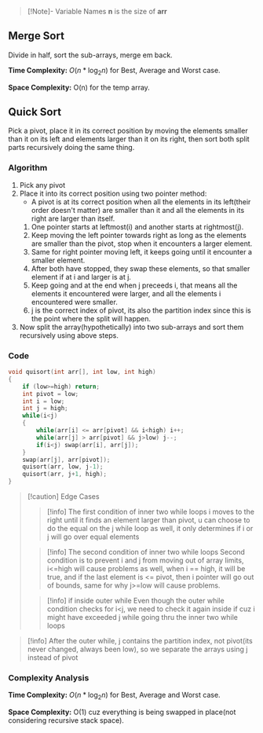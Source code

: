 >[!Note]- Variable Names
> **n** is the size of **arr**
## Merge Sort
Divide in half, sort the sub-arrays, merge em back.

**Time Complexity:**
$O(n*\log_{2}{n})$ for Best, Average and Worst case.

**Space Complexity:**
O(n) for the temp array.

## Quick Sort
Pick a pivot, place it in its correct position by moving the elements smaller than it on its left and elements larger than it on its right, then sort both split parts recursively doing the same thing.

### Algorithm
1. Pick any pivot
2. Place it into its correct position using two pointer method:
	- A pivot is at its correct position when all the elements in its left(their order doesn't matter) are smaller than it and all the elements in its right are larger than itself.
	1. One pointer starts at leftmost(i) and another starts at rightmost(j).
	2. Keep moving the left pointer towards right as long as the elements are smaller than the pivot, stop when it encounters a larger element.
	3. Same for right pointer moving left, it keeps going until it encounter a smaller element.
	4. After both have stopped, they swap these elements, so that smaller element if at i and larger is at j.
	5. Keep going and at the end when j preceeds i, that means all the elements it encountered were larger, and all the elements i encountered were smaller.
	6. j is the correct index of pivot, its also the partition index since this is the point where the split will happen.
3. Now split the array(hypothetically) into two sub-arrays and sort them recursively using above steps.

### Code
```cpp
void quisort(int arr[], int low, int high)
{
	if (low>=high) return;
	int pivot = low;
	int i = low;
	int j = high;
	while(i<j)
	{
		while(arr[i] <= arr[pivot] && i<high) i++;
		while(arr[j] > arr[pivot] && j>low) j--;
		if(i<j) swap(arr[i], arr[j]);
	}
	swap(arr[j], arr[pivot]);
	quisort(arr, low, j-1);
	quisort(arr, j+1, high);
}
```
>[!caution] Edge Cases
> >[!info] The first condition of inner two while loops
> > i moves to the right until it finds an element larger than pivot, u can choose to do the equal on the j while loop as well, it only determines if i or j will go over equal elements
>
> >[!info] The second condition of inner two while loops
> > Second condition is to prevent i and j from moving out of array limits,  i<=high will cause problems as well, when i == high, it will be true, and if the last element is <= pivot, then i pointer will go out of bounds, same for why j>=low will cause problems.
> 
> >[!info] if inside outer while
> > Even though the outer while condition checks for i<j, we need to check it again inside if cuz i might have exceeded j while going thru the inner two while loops

>[!info] After the outer while, j contains the partition index, not pivot(its never changed, always been low), so we separate the arrays using j instead of pivot

### Complexity Analysis
**Time Complexity:**
$O(n*\log_{2}{n})$ for Best, Average and Worst case.

**Space Complexity:**
O(1) cuz everything is being swapped in place(not considering recursive stack space).
